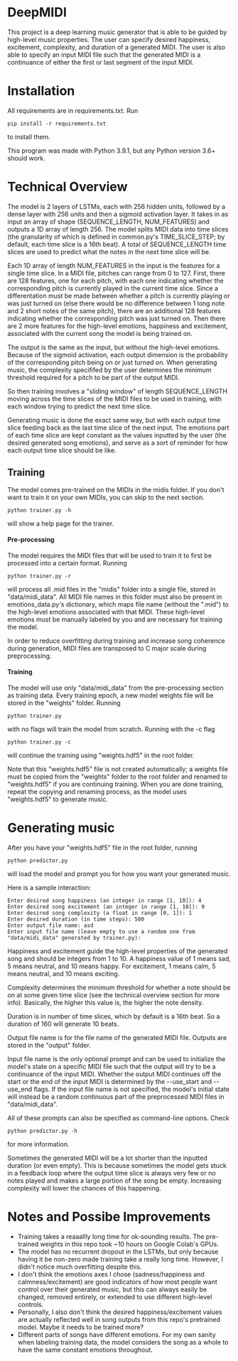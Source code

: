 # DeepMIDI
 
This project is a deep learning music generator that is able to be guided by high-level music properties. The user can specify desired happiness, excitement, complexity, and duration of a generated MIDI. The user is also able to specify an input MIDI file such that the generated MIDI is a continuance of either the first or last segment of the input MIDI.

# Installation

All requirements are in requirements.txt. Run
```
pip install -r requirements.txt
```
to install them.

This program was made with Python 3.9.1, but any Python version 3.6+ should work.

# Technical Overview

The model is 2 layers of LSTMs, each with 256 hidden units, followed by a dense layer with 256 units and then a sigmoid activation layer. It takes in as input an array of shape (SEQUENCE_LENGTH, NUM_FEATURES) and outputs a 1D array of length 256. The model splits MIDI data into time slices (the granularity of which is defined in common.py's TIME_SLICE_STEP; by default, each time slice is a 16th beat). A total of SEQUENCE_LENGTH time slices are used to predict what the notes in the next time slice will be.

Each 1D array of length NUM_FEATURES in the input is the features for a single time slice. In a MIDI file, pitches can range from 0 to 127. First, there are 128 features, one for each pitch, with each one indicating whether the corresponding pitch is currently played in the current time slice. Since a differentation must be made between whether a pitch is currently playing or was just turned on (else there would be no difference between 1 long note and 2 short notes of the same pitch), there are an additional 128 features indicating whether the corresponding pitch was just turned on. Then there are 2 more features for the high-level emotions, happiness and excitement, associated with the current song the model is being trained on.

The output is the same as the input, but without the high-level emotions. Because of the sigmoid activation, each output dimension is the probability of the corresponding pitch being on or just turned on. When generating music, the complexity specififed by the user determines the minimum threshold required for a pitch to be part of the output MIDI.

So then training involves a "sliding window" of length SEQUENCE_LENGTH moving across the time slices of the MIDI files to be used in training, with each window trying to predict the next time slice.

Generating music is done the exact same way, but with each output time slice feeding back as the last time slice of the next input. The emotions part of each time slice are kept constant as the values inputted by the user (the desired generated song emotions), and serve as a sort of reminder for how each output time slice should be like.

## Training

The model comes pre-trained on the MIDIs in the midis folder. If you don't want to train it on your own MIDIs, you can skip to the next section.

```
python trainer.py -h
```
will show a help page for the trainer.

#### Pre-processing

The model requires the MIDI files that will be used to train it to first be processed into a certain format. Running
```
python trainer.py -r
```
will process all .mid files in the "midis" folder into a single file, stored in "data/midi_data". All MIDI file names in this folder must also be present in emotions_data.py's dictionary, which maps file name (without the ".mid") to the high-level emotions associated with that MIDI. These high-level emotions must be manually labeled by you and are necessary for training the model.

In order to reduce overfitting during training and increase song coherence during generation, MIDI files are transposed to C major scale during preprocessing.

#### Training

The model will use only "data/midi_data" from the pre-processing section as training data. Every training epoch, a new model weights file will be stored in the "weights" folder. Running
```
python trainer.py
```
with no flags will train the model from scratch. Running with the -c flag
```
python trainer.py -c
```
will continue the training using "weights.hdf5" in the root folder. 

Note that this "weights.hdf5" file is not created automatically; a weights file must be copied from the "weights" folder to the root folder and renamed to "weights.hdf5" if you are continuing training. When you are done training, repeat the copying and renaming process, as the model uses "weights.hdf5" to generate music.

# Generating music

After you have your "weights.hdf5" file in the root folder, running 
```
python predictor.py
```
will load the model and prompt you for how you want your generated music.

Here is a sample interaction:
```
Enter desired song happiness (an integer in range [1, 10]): 4
Enter desired song excitement (an integer in range [1, 10]): 9
Enter desired song complexity (a float in range [0, 1]): 1
Enter desired duration (in time steps): 500
Enter output file name: asd
Enter input file name (leave empty to use a random one from "data/midi_data" generated by trainer.py):
```
Happiness and excitement guide the high-level properties of the generated song and should be integers from 1 to 10. A happiness value of 1 means sad, 5 means neutral, and 10 means happy. For excitement, 1 means calm, 5 means neutral, and 10 means exciting.

Complexity determines the minimum threshold for whether a note should be on at some given time slice (see the technical overview section for more info). Basically, the higher this value is, the higher the note density.

Duration is in number of time slices, which by default is a 16th beat. So a duration of 160 will generate 10 beats.

Output file name is for the file name of the generated MIDI file. Outputs are stored in the "output" folder.

Input file name is the only optional prompt and can be used to initialize the model's state on a specific MIDI file such that the output will try to be a continuance of the input MIDI. Whether the output MIDI continues off the start or the end of the input MIDI is determined by the --use_start and --use_end flags. If the input file name is not specified, the model's initial state will instead be a random continuous part of the preprocessed MIDI files in "data/midi_data".


All of these prompts can also be specified as command-line options. Check
```
python predictor.py -h
```
for more information.


Sometimes the generated MIDI will be a lot shorter than the inputted duration (or even empty). This is because sometimes the model gets stuck in a feedback loop where the output time slice is always very few or no notes played and makes a large portion of the song be empty. Increasing complexity will lower the chances of this happening.

# Notes and Possibe Improvements

- Training takes a reaaallly long time for ok-sounding results. The pre-trained weights in this repo took ~10 hours on Google Colab's GPUs.
- The model has no recurrent dropout in the LSTMs, but only because having it be non-zero made training take a really long time. However, I didn't notice much overfitting despite this.
- I don't think the emotions axes I chose (sadness/happiness and calmness/excitement) are good indicators of how most people want control over their generated music, but this can always easily be changed, removed entirely, or extended to use different high-level controls.
- Personally, I also don't think the desired happiness/excitement values are actually reflected well in song outputs from this repo's pretrained model. Maybe it needs to be trained more?
- Different parts of songs have different emotions. For my own sanity when labeling training data, the model considers the song as a whole to have the same constant emotions throughout.
